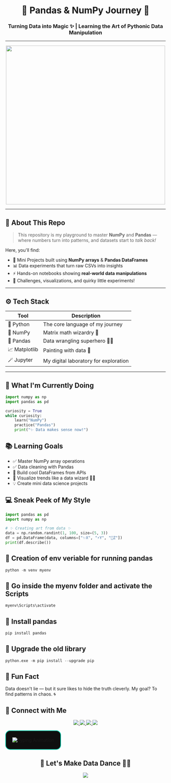 <!-- 🌟 PROFILE README: Python | Pandas | NumPy | Data Science Journey 🚀 -->

<h1 align="center">🐍 Pandas & NumPy Journey 🚀</h1>
<h3 align="center">Turning Data into Magic ✨ | Learning the Art of Pythonic Data Manipulation</h3>

---

<p align="center">
  <img src="https://media.tenor.com/0Yq2XgqZfOcAAAAd/python-coding.gif" width="500"/>
</p>

---

## 🧠 About This Repo
> This repository is my playground to master **NumPy** and **Pandas** —  
> where numbers turn into patterns, and datasets start to *talk back!*  

Here, you'll find:
- 🧩 Mini Projects built using **NumPy arrays** & **Pandas DataFrames**  
- 📊 Data experiments that turn raw CSVs into insights  
- ⚡ Hands-on notebooks showing **real-world data manipulations**  
- 🎯 Challenges, visualizations, and quirky little experiments!

---

## ⚙️ Tech Stack
| Tool | Description |
|------|-------------|
| 🐍 Python | The core language of my journey |
| 🧮 NumPy | Matrix math wizardry 🧠 |
| 🐼 Pandas | Data wrangling superhero 🦸‍♂️ |
| 📈 Matplotlib | Painting with data 🎨 |
| 🪄 Jupyter | My digital laboratory for exploration |

---
## 🌈 What I'm Currently Doing
```python
import numpy as np
import pandas as pd

curiosity = True
while curiosity:
    learn("NumPy")
    practice("Pandas")
    print("✨ Data makes sense now!")
```

## 📚 Learning Goals
- ✅ Master NumPy array operations
- ✅ Data cleaning with Pandas
- 🚀 Build cool DataFrames from APIs
- 🎨 Visualize trends like a data wizard 🧙‍♂️
- 💡 Create mini data science projects

## 💻 Sneak Peek of My Style
```python
import pandas as pd
import numpy as np

# ✨ Creating art from data ✨
data = np.random.randint(1, 100, size=(5, 3))
df = pd.DataFrame(data, columns=["✨X", "⚡Y", "🚀Z"])
print(df.describe())
```
## 🔗 Creation of env veriable for running pandas 
```python
python -m venv myenv 
```
## 🔗 Go inside the **myenv** folder and activate the Scripts
```python
myenv\Scripts\activate
``` 
## 🔗 Install pandas 
```python
pip install pandas 
```
## 🔗 Upgrade the old library 
```python
python.exe -m pip install --upgrade pip
```
## 🧩 Fun Fact
Data doesn't lie — but it sure likes to hide the truth cleverly.
My goal? To find patterns in chaos. 🌀

## 🔗 Connect with Me
<p align="center">
  <a href="https://github.com/nil1902" target="_blank">
    <img src="https://img.shields.io/badge/-GitHub-black?style=for-the-badge&logo=github&logoColor=white" />
  </a>
  <a href="https://www.linkedin.com/in/nilimesh-pal-3882ab162/" target="_blank">
    <img src="https://img.shields.io/badge/-LinkedIn-0077B5?style=for-the-badge&logo=linkedin&logoColor=white" />
  </a>
  <a href="mailto:nilimeshpal15@gmail.com" target="_blank">
    <img src="https://img.shields.io/badge/-Gmail-D14836?style=for-the-badge&logo=gmail&logoColor=white" />
  </a>
  <a href="https://nilimesh-portfolio.vercel.app/" target="_blank">
    <img src="https://img.shields.io/badge/-Portfolio-1abc9c?style=for-the-badge&logo=vercel&logoColor=white" />
  </a>
</p>

<p align="center">
  <div style="display:inline-block; padding:20px; border:2px solid #00C9A7; border-radius:15px; background-color:#0f0f0f;">
    <img src="https://readme-typing-svg.demolab.com/?font=Fira+Code&weight=600&size=24&pause=1000&color=00C9A7&center=true&vCenter=true&width=550&lines=Keep+Learning+%F0%9F%93%9A;Keep+Building+%F0%9F%92%BB;Keep+Exploring+%F0%9F%9A%80;Data+Is+Beautiful+%E2%9C%A8" 
         alt="Typing Animation" />
  </div>
</p>


<h2 align="center">💫 Let's Make Data Dance 💃🕺</h2>

<p align="center">
  <img src="https://capsule-render.vercel.app/api?type=waving&color=gradient&height=100&section=footer"/>
</p>

